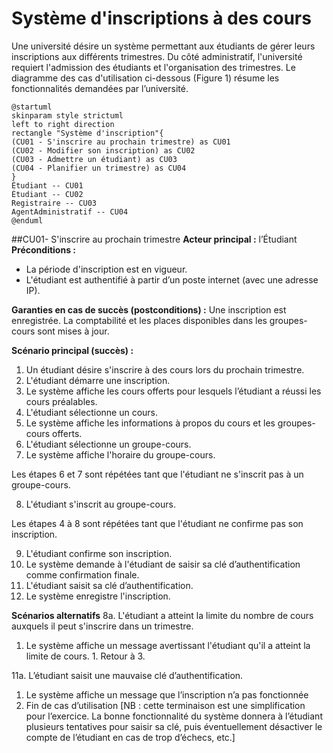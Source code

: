 
# Système d'inscriptions à des cours
Une université désire un système permettant aux étudiants de gérer leurs inscriptions aux différents trimestres. Du côté administratif, l'université requiert l'admission des étudiants et l'organisation des trimestres. Le diagramme des cas d'utilisation ci-dessous (Figure 1) résume les fonctionnalités demandées par l’université.


```plantuml
@startuml
skinparam style strictuml
left to right direction
rectangle "Système d'inscription"{
(CU01 - S'inscrire au prochain trimestre) as CU01
(CU02 - Modifier son inscription) as CU02
(CU03 - Admettre un étudiant) as CU03
(CU04 - Planifier un trimestre) as CU04
}
Étudiant -- CU01
Étudiant -- CU02
Registraire -- CU03
AgentAdministratif -- CU04
@enduml
```


##CU01- S'inscrire au prochain trimestre
**Acteur principal :** l’Étudiant
****Préconditions :****
- La période d'inscription est en vigueur. 
- L'étudiant est authentifié à partir d’un poste internet (avec une adresse IP).

**Garanties en cas de succès (postconditions) :**
Une inscription est enregistrée. La comptabilité et les places disponibles dans les groupes-cours sont mises à jour.  

**Scénario principal (succès) :**
1. Un étudiant désire s'inscrire à des cours lors du prochain trimestre.
1. L'étudiant démarre une inscription.
1. Le système affiche les cours offerts pour lesquels l’étudiant a réussi les cours préalables.
1. L'étudiant sélectionne un cours.
1. Le système affiche les informations à propos du cours et les groupes-cours offerts.
1. L'étudiant sélectionne un groupe-cours.
1. Le système affiche l'horaire du groupe-cours.

Les étapes 6 et 7 sont répétées tant que l'étudiant ne s'inscrit pas à un groupe-cours.

8. L'étudiant s'inscrit au groupe-cours.

Les étapes 4 à 8 sont répétées tant que l'étudiant ne confirme pas son inscription.

9. L'étudiant confirme son inscription.
10. Le système demande à l'étudiant de saisir sa clé d’authentification comme confirmation finale.
11. L'étudiant saisit sa clé d’authentification.
12. Le système enregistre l'inscription.

**Scénarios alternatifs**
8a. L'étudiant a atteint la limite du nombre de cours auxquels il peut s'inscrire dans un trimestre.
  1. Le système affiche un message avertissant l'étudiant qu'il a atteint la limite de cours.
    1. Retour à 3.

11a. L’étudiant saisit une mauvaise clé d’authentification.
  1. Le système affiche un message que l’inscription n’a pas fonctionnée
  2. Fin de cas d’utilisation [NB : cette terminaison est une simplification pour l’exercice. La bonne fonctionnalité du système donnera à l’étudiant plusieurs tentatives pour saisir sa clé, puis éventuellement désactiver le compte de l’étudiant en cas de trop d’échecs, etc.]

